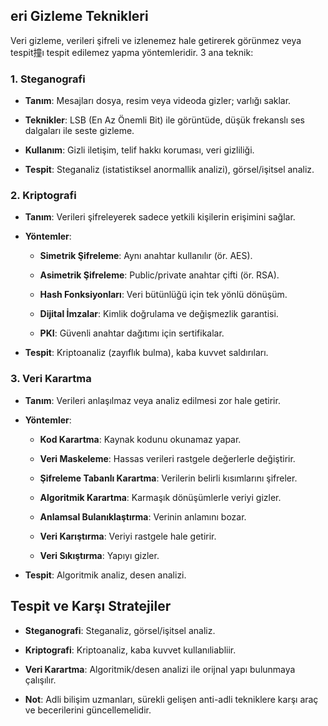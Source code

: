 ## eri Gizleme Teknikleri

Veri gizleme, verileri şifreli ve izlenemez hale getirerek görünmez veya tespit撞ı tespit edilemez yapma yöntemleridir. 3 ana teknik:

### 1. Steganografi

- **Tanım**: Mesajları dosya, resim veya videoda gizler; varlığı saklar.
    
- **Teknikler**: LSB (En Az Önemli Bit) ile görüntüde, düşük frekanslı ses dalgaları ile seste gizleme.
    
- **Kullanım**: Gizli iletişim, telif hakkı koruması, veri gizliliği.
    
- **Tespit**: Steganaliz (istatistiksel anormallik analizi), görsel/işitsel analiz.
    

### 2. Kriptografi

- **Tanım**: Verileri şifreleyerek sadece yetkili kişilerin erişimini sağlar.
    
- **Yöntemler**:
    
    - **Simetrik Şifreleme**: Aynı anahtar kullanılır (ör. AES).
        
    - **Asimetrik Şifreleme**: Public/private anahtar çifti (ör. RSA).
        
    - **Hash Fonksiyonları**: Veri bütünlüğü için tek yönlü dönüşüm.
        
    - **Dijital İmzalar**: Kimlik doğrulama ve değişmezlik garantisi.
        
    - **PKI**: Güvenli anahtar dağıtımı için sertifikalar.
        
- **Tespit**: Kriptoanaliz (zayıflık bulma), kaba kuvvet saldırıları.
    

### 3. Veri Karartma

- **Tanım**: Verileri anlaşılmaz veya analiz edilmesi zor hale getirir.
    
- **Yöntemler**:
    
    - **Kod Karartma**: Kaynak kodunu okunamaz yapar.
        
    - **Veri Maskeleme**: Hassas verileri rastgele değerlerle değiştirir.
        
    - **Şifreleme Tabanlı Karartma**: Verilerin belirli kısımlarını şifreler.
        
    - **Algoritmik Karartma**: Karmaşık dönüşümlerle veriyi gizler.
        
    - **Anlamsal Bulanıklaştırma**: Verinin anlamını bozar.
        
    - **Veri Karıştırma**: Veriyi rastgele hale getirir.
        
    - **Veri Sıkıştırma**: Yapıyı gizler.
        
- **Tespit**: Algoritmik analiz, desen analizi.
    

## Tespit ve Karşı Stratejiler

- **Steganografi**: Steganaliz, görsel/işitsel analiz.
    
- **Kriptografi**: Kriptoanaliz, kaba kuvvet kullanıliabliir.
    
- **Veri Karartma**: Algoritmik/desen analizi ile orijnal yapı bulunmaya çalışılır.
    
- **Not**: Adli bilişim uzmanları, sürekli gelişen anti-adli tekniklere karşı araç ve becerilerini güncellemelidir.
